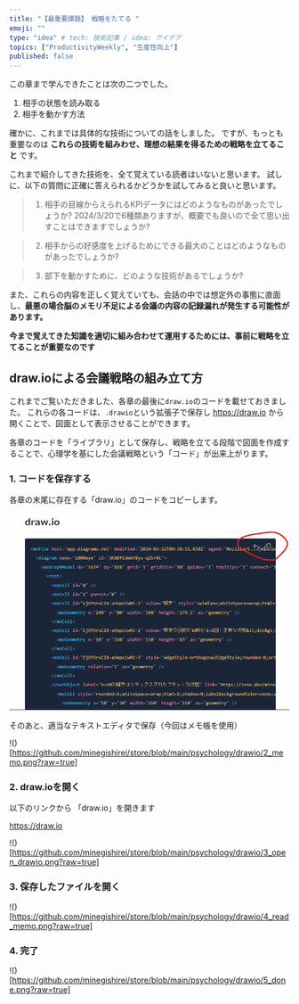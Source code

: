 ```yaml
---
title: "【最重要課題】 戦略をたてる "
emoji: ""
type: "idea" # tech: 技術記事 / idea: アイデア
topics: ["ProductivityWeekly", "生産性向上"]
published: false
---
```



この章まで学んできたことは次の二つでした。

1. 相手の状態を読み取る
2. 相手を動かす方法

確かに、これまでは具体的な技術についての話をしました。
ですが、もっとも重要なのは **これらの技術を組みわせ、理想の結果を得るための戦略を立てること** です。

これまで紹介してきた技術を、全て覚えている読者はいないと思います。
試しに、以下の質問に正確に答えられるかどうかを試してみると良いと思います。

> 1. 相手の目線からえられるKPIデータにはどのようなものがあったでしょうか? 2024/3/20で6種類ありますが、概要でも良いので全て思い出すことはできますでしょうか?

> 2. 相手からの好感度を上げるためにできる最大のことはどのようなものがあったでしょうか?

> 3. 部下を動かすために、どのような技術があるでしょうか?

また、これらの内容を正しく覚えていても、会話の中では想定外の事態に直面し、**最悪の場合脳のメモリ不足による会議の内容の記録漏れが発生する可能性があります。**

**今まで覚えてきた知識を適切に組み合わせて運用するためには、事前に戦略を立てることが重要なのです**


## draw.ioによる会議戦略の組み立て方

これまでご覧いただきました、各章の最後に`draw.io`のコードを載せておきました。
これらの各コードは、`.drawio`という拡張子で保存し https://draw.io から開くことで、図面として表示させることができます。

各章のコードを「ライブラリ」として保存し、戦略を立てる段階で図面を作成することで、心理学を基にした会議戦略という「コード」が出来上がります。


### 1. コードを保存する

各章の末尾に存在する「draw.io」のコードをコピーします。

![](https://github.com/minegishirei/store/blob/main/psychology/drawio/1_savecode.png?raw=true)

そのあと、適当なテキストエディタで保存（今回はメモ帳を使用）

!()[https://github.com/minegishirei/store/blob/main/psychology/drawio/2_memo.png?raw=true]



### 2. draw.ioを開く

以下のリンクから 「draw.io」を開きます

https://draw.io

!()[https://github.com/minegishirei/store/blob/main/psychology/drawio/3_open_drawio.png?raw=true]




### 3. 保存したファイルを開く

!()[https://github.com/minegishirei/store/blob/main/psychology/drawio/4_read_memo.png?raw=true]


### 4. 完了


!()[https://github.com/minegishirei/store/blob/main/psychology/drawio/5_done.png?raw=true]












